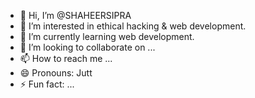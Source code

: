 - 👋 Hi, I’m @SHAHEERSIPRA
- 👀 I’m interested in ethical hacking & web development.
- 🌱 I’m currently learning web development.
- 💞️ I’m looking to collaborate on ...
- 📫 How to reach me ...
- 😄 Pronouns: Jutt
- ⚡ Fun fact: ...

<!---
SHAHEERSIPRA/SHAHEERSIPRA is a ✨ special ✨ repository because its `README.md` (this file) appears on your GitHub profile.
You can click the Preview link to take a look at your changes.
--->
